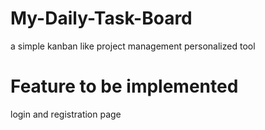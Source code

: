 # My-Daily-Task-Board
a simple kanban like project management personalized tool

# Feature to be implemented
login and registration page

